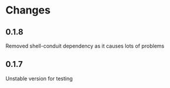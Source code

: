 # Changes

## 0.1.8

Removed shell-conduit dependency as it causes lots of problems

## 0.1.7

Unstable version for testing